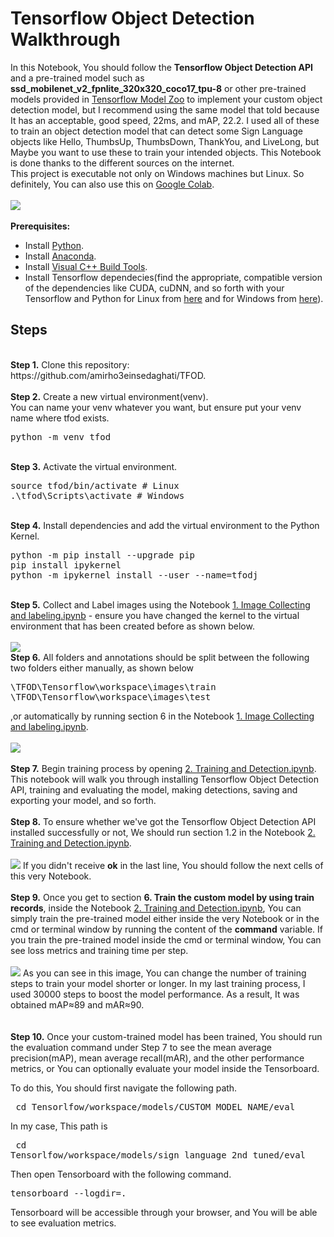 # Tensorflow Object Detection Walkthrough
<p>In this Notebook, You should follow the <b>Tensorflow Object Detection API</b> and a pre-trained model such as <b>ssd_mobilenet_v2_fpnlite_320x320_coco17_tpu-8</b> or other pre-trained models provided in <a href='https://github.com/tensorflow/models/blob/master/research/object_detection/g3doc/tf2_detection_zoo.md'>Tensorflow Model Zoo</a> to implement your custom object detection model, but I recommend using the same model that told because It has an acceptable, good speed, 22ms, and mAP, 22.2. I used all of these to train an object detection model that can detect some Sign Language objects like Hello, ThumbsUp, ThumbsDown, ThankYou, and LiveLong, but Maybe you want to use these to train your intended objects. This Notebook is done thanks to the different sources on the internet.
<br/>
This project is executable not only on Windows machines but Linux. So definitely, You can also use this on <a href="https://colab.research.google.com/">Google Colab</a>. 
<br /><br/>
<img src="https://i.postimg.cc/zXSzghG9/1.jpg">
<br /><br/>
<b>Prerequisites:</b>
<ul>
  <li>Install <a href="https://www.python.org/downloads/">Python</a>.</li>
  <li>Install <a href="https://docs.anaconda.com/anaconda/install/index.html">Anaconda</a>.</li>
  <li>Install <a href="https://visualstudio.microsoft.com/vs/community/">Visual C++ Build Tools</a>.</li>
  <li>Install Tensorflow dependecies(find the appropriate, compatible version of the dependencies like CUDA, cuDNN, and so forth with your Tensorflow and Python for Linux from <a href="https://www.tensorflow.org/install/source">here</a> and for Windows from <a href="https://www.tensorflow.org/install/source_windows">here</a>).</li>
</ul>

## Steps
<br />
<b>Step 1.</b> Clone this repository: https://github.com/amirho3einsedaghati/TFOD.
<br/><br/>
<b>Step 2.</b> Create a new virtual environment(venv).
<br/>
You can name your venv whatever you want, but ensure put your venv name where tfod exists.
<pre>
python -m venv tfod
</pre> 
<br/>
<b>Step 3.</b> Activate the virtual environment.
<pre>
source tfod/bin/activate # Linux
.\tfod\Scripts\activate # Windows 
</pre>
<br/>
<b>Step 4.</b> Install dependencies and add the virtual environment to the Python Kernel.
<pre>
python -m pip install --upgrade pip
pip install ipykernel
python -m ipykernel install --user --name=tfodj
</pre>
<br/>
<b>Step 5.</b> Collect and Label images using the Notebook <a href="https://github.com/amirho3einsedaghati/TFOD/blob/master/1.%20Image%20Collecting%20and%20labeling.ipynb">1. Image Collecting and labeling.ipynb</a> - ensure you have changed the kernel to the virtual environment that has been created before as shown below.
<br /><br/>
<img src="https://i.postimg.cc/4NM5pY2Q/2.png"> 
<br/>
<b>Step 6.</b> All folders and annotations should be split between the following two folders either manually, as shown below
<pre>
\TFOD\Tensorflow\workspace\images\train
\TFOD\Tensorflow\workspace\images\test
</pre>
,or automatically by running section 6 in the Notebook <a href="https://github.com/amirho3einsedaghati/TFOD/blob/master/1.%20Image%20Collecting%20and%20labeling.ipynb">1. Image Collecting and labeling.ipynb</a>.
<br /></br>
<img src="https://i.postimg.cc/LXymR2pT/5.png">
<br /></br>
<b>Step 7.</b> Begin training process by opening <a href="https://github.com/amirho3einsedaghati/TFOD/blob/master/2.%20Training%20and%20Detection.ipynb">2. Training and Detection.ipynb</a>. This notebook will walk you through installing Tensorflow Object Detection API, training and evaluating the model, making detections, saving and exporting your model, and so forth. 
<br /><br/>
<b>Step 8.</b> To ensure whether we've got the Tensorflow Object Detection API installed successfully or not, We should run section 1.2 in the Notebook <a href="https://github.com/amirho3einsedaghati/TFOD/blob/master/2.%20Training%20and%20Detection.ipynb">2. Training and Detection.ipynb</a>.
<br /><br/>
<img src="https://i.postimg.cc/4NZKqs7R/3.png">
If you didn't receive <b>ok</b> in the last line, You should follow the next cells of this very Notebook.
<br /> <br/>
<b>Step 9.</b> Once you get to section <b>6. Train the custom model by using train records</b>, inside the Notebook <a href="https://github.com/amirho3einsedaghati/TFOD/blob/master/2.%20Training%20and%20Detection.ipynb">2. Training and Detection.ipynb</a>, You can simply train the pre-trained model either inside the very Notebook or in the cmd or terminal window by running the content of the <b>command</b> variable.
If you train the pre-trained model inside the cmd or terminal window, You can see loss metrics and training time per step. 
<br /><br/>
<img src="https://i.postimg.cc/tgzYV04b/4.png">
As you can see in this image, You can change the number of training steps to train your model shorter or longer. In my last training process, I used 30000 steps to boost the model performance. As a result, It was obtained mAP≈89 and mAR≈90.
<br /><br/>
<br /> 
<b>Step 10.</b> Once your custom-trained model has been trained, You should run the evaluation command under Step 7 to see the mean average precision(mAP), mean average recall(mAR), and the other performance metrics, or You can optionally evaluate your model inside the Tensorboard.

To do this, You should first navigate the following path. 
<pre> cd Tensorlfow/workspace/models/CUSTOM_MODEL_NAME/eval</pre> 
In my case, This path is <pre> cd Tensorlfow/workspace/models/sign_language_2nd_tuned/eval</pre>
Then open Tensorboard with the following command.
<pre>tensorboard --logdir=. </pre>
Tensorboard will be accessible through your browser, and You will be able to see evaluation metrics.
<br />

